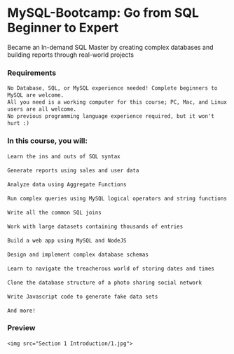 # MySQL-Bootcamp: Go from SQL Beginner to Expert
Became an In-demand SQL Master by creating complex databases and building reports through real-world projects

### Requirements
	No Database, SQL, or MySQL experience needed! Complete beginners to MySQL are welcome.
	All you need is a working computer for this course; PC, Mac, and Linux users are all welcome.
	No previous programming language experience required, but it won't hurt :)


### In this course, you will:

	Learn the ins and outs of SQL syntax

	Generate reports using sales and user data

	Analyze data using Aggregate Functions

	Run complex queries using MySQL logical operators and string functions

	Write all the common SQL joins

	Work with large datasets containing thousands of entries

	Build a web app using MySQL and NodeJS

	Design and implement complex database schemas

	Learn to navigate the treacherous world of storing dates and times

	Clone the database structure of a photo sharing social network

	Write Javascript code to generate fake data sets

	And more!

### Preview
	<img src="Section 1 Introduction/1.jpg">